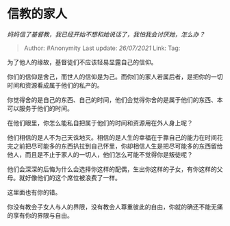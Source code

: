 # 信教的家人
*妈妈信了基督教，我已经开始不想和她说话了，我怕我会讨厌她，怎么办？*

> Author: #Anonymity
> Last update: *26/07/2021*
> Link:
> Tag:

为了他人的缘故，基督徒们不应该轻易显露自己的信仰。

你们的信仰是舍己，而世人的信仰是为己。而你们的家人若属后者，是把你的一切时间和资源看成属于他们的私产的。

你觉得舍的是自己的东西、自己的时间，他们会觉得你舍的是属于他们的东西、本可以服务于他们的时间。

在他们眼里，你怎么能私自把属于他们的时间和资源用在外人身上呢？

他们相信的是人不为己天诛地灭。相信的是人生的幸福在于靠自己的能力在时间花完之前把尽可能多的东西扒拉到自己怀里，你却相信人生是把尽可能多的东西留给他人，而且是不止于家人的一切人，他们怎么可能不觉得你是叛徒呢？

他们会深深的后悔为什么会选择你这样的配偶，生出你这样的子女，有你这样的父母。就好像他们的这个席位被浪费了一样。

这里面也有你的错。

你没有教会子女人与人的界限，没有教会人尊重彼此的自由，你就的确还不能无痛的享有你的界限与自由。
